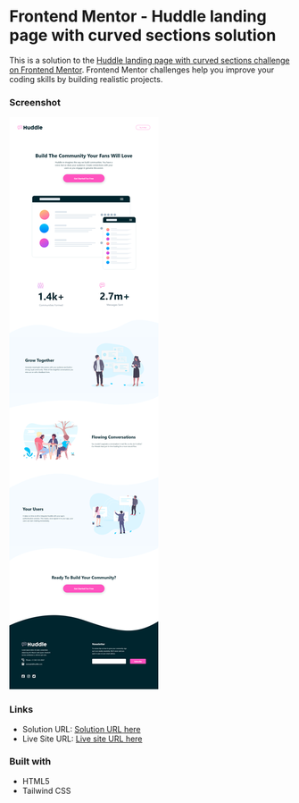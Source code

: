 # Frontend Mentor - Huddle landing page with curved sections solution

This is a solution to the [Huddle landing page with curved sections challenge on Frontend Mentor](https://www.frontendmentor.io/challenges/huddle-landing-page-with-curved-sections-5ca5ecd01e82137ec91a50f2). Frontend Mentor challenges help you improve your coding skills by building realistic projects.

### Screenshot

![](./images/Screenshot.png)

### Links

- Solution URL: [Solution URL here](https://github.com/NDK1195/huddle-landing-page-with-curved-sections)
- Live Site URL: [Live site URL here](https://ndk1195.github.io/huddle-landing-page-with-curved-sections/)

### Built with

- HTML5
- Tailwind CSS
